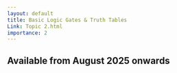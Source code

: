 ```yaml
---
layout: default
title: Basic Logic Gates & Truth Tables
Link: Topic 2.html
importance: 2
---
```


<h2>Available from August 2025 onwards</h2>